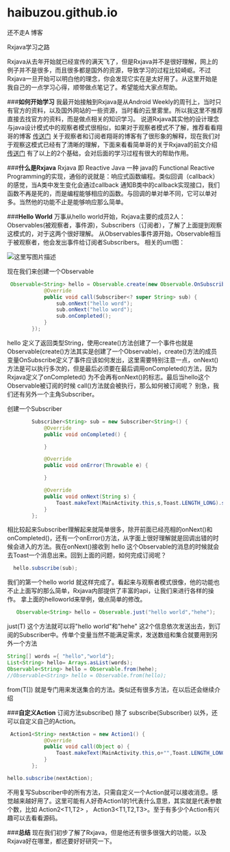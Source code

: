 # haibuzou.github.io
还不走A 博客

Rxjava学习之路

Rxjava从去年开始就已经宣传的满天飞了，但是Rxjava并不是很好理解，网上的例子并不是很多，而且很多都是国外的资源，导致学习的过程比较崎岖。不过Rxjava一旦开始可以明白他的理念，你会发现它实在是太好用了。从这里开始是我自己的一点学习心得，顺带做点笔记了。希望能给大家点帮助。

###**如何开始学习**
 我最开始接触到Rxjava是从Android Weekly的周刊上，当时只有官方的资料，以及国外网站的一些资源，当时看的云里雾里。所以我这里不推荐直接去找官方的资料，而是做点相关的知识学习。
说道Rxjava其实他的设计理念与java设计模式中的观察者模式很相似，如果对于观察者模式不了解，推荐看看翔哥的博客 [传送门](http://blog.csdn.net/lmj623565791/article/details/24179699)
关于观察者和订阅者翔哥的博客有了很形象的解释，现在我们对于观察这模式已经有了清晰的理解，下面来看看简单哥的关于Rxjava的前文介绍[传送门](http://blog.csdn.net/bboyfeiyu/article/details/45557453)
有了以上的2个基础，会对后面的学习过程有很大的帮助作用。

###**什么是Rxjava**
Rxjava 即 Reactive Java 一种 java的 Functional Reactive Programming的实现，通俗的说就是：响应式函数编程。类似回调（callback）的感觉，当A类中发生变化会通过callback 通知B类中的callback实现接口，我们函数不再是死的，而是编程能够相应的函数。与回调的单对单不同，它可以单对多。当然他的功能不止是能够响应那么简单。


###**Hello World**
万事从hello world开始，Rxjava主要的成员2人：Observables(被观察者，事件源)，Subscribers（订阅者），了解了上面提到观察这模式的，对于这两个很好理解。
从Observables事件源开始，Observable相当于被观察者，他会发出事件给订阅者Subscribers。
相关的uml图：

![这里写图片描述](http://img.blog.csdn.net/20160105161948373)


现在我们来创建一个Observable 

```java
 Observable<String> hello = Observable.create(new Observable.OnSubscribe<String>() {
            @Override
            public void call(Subscriber<? super String> sub) {
                sub.onNext("hello word");
                sub.onNext("hello word");
                sub.onCompleted();
            }
        });
```
hello 定义了返回类型String，使用create()方法创建了一个事件也就是Observable(create()方法其实是创建了一个Observable)，create()方法的成员变量OnSubscribe定义了事件应该如何发出，这里需要特别注意一点，onNext()方法是可以执行多次的，但是最后必须要在最后调用onCompleted()方法，因为Rxjava定义了onCompleted() 为不会再有onNext()的标志。最后当hello这个Observable被订阅的时候 call()方法就会被执行，那么如何被订阅呢？ 别急，我们还有另外一个主角Subscriber。

创建一个Subscriber
```java
        Subscriber<String> sub = new Subscriber<String>() {
            @Override
            public void onCompleted() {

            }

            @Override
            public void onError(Throwable e) {

            }

            @Override
            public void onNext(String s) {
                Toast.makeText(MainActivity.this,s,Toast.LENGTH_LONG).show();
            }
        };
```
相比较起来Subscriber理解起来就简单很多，除开前面已经亮相的onNext()和onCompleted()，还有一个onError()方法，从字面上很好理解就是回调出错的时候会进入的方法。我在onNext()接收到 hello 这个Observable的消息的时候就会去Toast一个消息出来。回到上面的问题，如何完成订阅呢？
```java
  hello.subscribe(sub);
```
我们的第一个hello world 就这样完成了。看起来与观察者模式很像，他的功能也不止上面写的那么简单，Rxjava内部提供了丰富的api，让我们来进行各样的操作。 拿上面的helloworld来举例，做点简单的修改。

```java
   Observable<String> hello = Observable.just("hello world","hehe");
```

just(T) 这个方法就可以将"hello world"和"hehe" 这2个信息依次发送出去，到订阅的Subscriber中。传单个变量当然不能满足需求，发送数组和集合就要用到另外一个方法

```java
String[] words ={ "hello","world"};
List<String> hello= Arrays.asList(words);
Observable<String> hello = Observable.from(hehe);
//Observable<String> hello = Observable.from(hello);
```
from(T[]) 就是专门用来发送集合的方法。类似还有很多方法，在以后还会继续介绍

###**自定义Action**
订阅方法subscribe() 除了 subscribe(Subscriber) 以外，还可以自定义自己的Action。

```java
 Action1<String> nextAction = new Action1() {
            @Override
            public void call(Object o) {
                Toast.makeText(MainActivity.this,o+"",Toast.LENGTH_LONG).show();
            }
        };

hello.subscribe(nextAction);
```
不用复写Subscriber中的所有方法，只需自定义一个Action就可以接收消息。感觉越来越好用了。这里可能有人好奇Action1的1代表什么意思，其实就是代表参数个数，比如 Action2<T1,T2> ， Action3<T1,T2,T3>。至于有多少个Action有兴趣可以去看看源码。

###**总结**
现在我们初步了解了Rxjava，但是他还有很多很强大的功能，以及Rxjava好在哪里，都还要好好研究一下。
